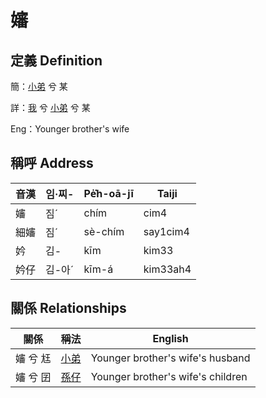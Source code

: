 # 嬸
## 定義 Definition
簡：[小弟](member6.md) 兮 某

詳：[我](member1.md) 兮 [小弟](member6.md) 兮 某

Eng：Younger brother's wife

## 稱呼 Address

音漢 | 임·찌- | Pe̍͘h-oā-jī | Taiji
--- | --- | --- | --- 
嬸 | 짐ˊ | chím | cim4 
細嬸 | 짐ˊ | sè-chím | say1cim4 
妗 | 김- | kīm | kim33 
妗仔 | 김-아ˊ | kīm-á | kim33ah4 


## 關係 Relationships

關係 | 稱法 | English
--- | --- | --- 
嬸 兮 尪 | [小弟](member6.md) | Younger brother's wife's husband
嬸 兮 囝 | [孫仔](member22.md) | Younger brother's wife's children
